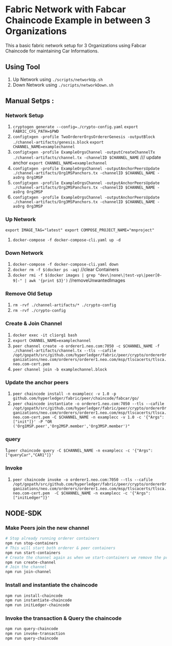 # Fabric Network with Fabcar Chaincode Example in between 3 Organizations
This a basic fabric network setup for 3 Organizations using Fabcar Chaincode for maintaining Car Informations.

## Using Tool
1. Up Network using `./scripts/networkUp.sh`
2. Down Network using `./scripts/networkDown.sh`

## Manual Setps :
### Network Setup
1. `cryptogen generate --config=./crypto-config.yaml`
`export FABRIC_CFG_PATH=$PWD`
2.   `configtxgen -profile TwoOrdererOrgsOrdererGenesis -outputBlock ./channel-artifacts/genesis.block`
`export CHANNEL_NAME=examplechannel`
3. `configtxgen -profile ExampleOrgsChannel -outputCreateChannelTx ./channel-artifacts/channel.tx -channelID $CHANNEL_NAME`
/// update anchor
`export CHANNEL_NAME=examplechannel`
4.   `configtxgen -profile ExampleOrgsChannel -outputAnchorPeersUpdate ./channel-artifacts/Org1MSPanchors.tx -channelID $CHANNEL_NAME -asOrg Org1MSP`
5.   `configtxgen -profile ExampleOrgsChannel -outputAnchorPeersUpdate ./channel-artifacts/Org2MSPanchors.tx -channelID $CHANNEL_NAME -asOrg Org2MSP`
6.   `configtxgen -profile ExampleOrgsChannel -outputAnchorPeersUpdate ./channel-artifacts/Org3MSPanchors.tx -channelID $CHANNEL_NAME -asOrg Org3MSP`
<!-- ////// export CHANNEL_NAME=neospykarchannel
7. configtxgen -profile NeospykarOrgsChannel -outputCreateChannelTx ./channel-artifacts/channelNeo.tx -channelID $CHANNEL_NAME
8.   configtxgen -profile NeospykarOrgsChannel -outputAnchorPeersUpdate ./channel-artifacts/Org4MSPanchors.tx -channelID $CHANNEL_NAME -asOrg Org4MSP
9.   configtxgen -profile NeospykarOrgsChannel -outputAnchorPeersUpdate ./channel-artifacts/Org5MSPanchors.tx -channelID $CHANNEL_NAME -asOrg Org5MSP -->

### Up Network
`export IMAGE_TAG="latest"
export COMPOSE_PROJECT_NAME="mnproject"`
1. `docker-compose -f docker-compose-cli.yaml up -d`

### Down Network
1. `docker-compose -f docker-compose-cli.yaml down`
2. `docker rm -f $(docker ps -aq)`	//clear Containers
3. `docker rmi -f $(docker images | grep "dev\|none\|test-vp\|peer[0-9]-" | awk '{print $3}')` //removeUnwantedImages

### Remove Old Setup
1. `rm -rvf ./channel-artifacts/* ./crypto-config`
2. `rm -rvf ./crypto-config`

### Create & Join Channel
1. `docker exec -it cliorg1 bash`
2. `export CHANNEL_NAME=examplechannel`
3. `peer channel create -o orderer1.neo.com:7050 -c $CHANNEL_NAME -f ./channel-artifacts/channel.tx --tls --cafile /opt/gopath/src/github.com/hyperledger/fabric/peer/crypto/ordererOrganizations/neo.com/orderers/orderer1.neo.com/msp/tlscacerts/tlsca.neo.com-cert.pem`
4. `peer channel join -b examplechannel.block`

### Update the anchor peers
1. `peer chaincode install -n examplecc -v 1.0 -p github.com/hyperledger/fabric/peer/chaincode/fabcar/go/`
2. `peer chaincode instantiate -o orderer1.neo.com:7050 --tls --cafile /opt/gopath/src/github.com/hyperledger/fabric/peer/crypto/ordererOrganizations/neo.com/orderers/orderer1.neo.com/msp/tlscacerts/tlsca.neo.com-cert.pem -C $CHANNEL_NAME -n examplecc -v 1.0 -c '{"Args":["init"]}' -P "OR ('Org1MSP.peer','Org2MSP.member','Org3MSP.member')"`

### query
1.`peer chaincode query -C $CHANNEL_NAME -n examplecc -c '{"Args":["queryCar","CAR1"]}'`

### Invoke
1. `peer chaincode invoke -o orderer1.neo.com:7050 --tls --cafile /opt/gopath/src/github.com/hyperledger/fabric/peer/crypto/ordererOrganizations/neo.com/orderers/orderer1.neo.com/msp/tlscacerts/tlsca.neo.com-cert.pem  -C $CHANNEL_NAME -n examplecc -c '{"Args":["initLedger"]}'`





## NODE-SDK
### Make Peers join the new channel

```bash
# Stop already running orderer containers
npm run stop-containers
# This will start both orderer & peer containers
npm run start-containers
# Create the channel again as when we start-containers we remove the previous data from the containers
npm run create-channel
# Join the channel
npm run join-channel
```

### Install and instantiate the chaincode

```bash
npm run install-chaincode
npm run instantiate-chaincode
npm run initLedger-chaincode
```

### Invoke the transaction & Query the chaincode
```bash
npm run query-chaincode
npm run invoke-transaction
npm run query-chaincode
